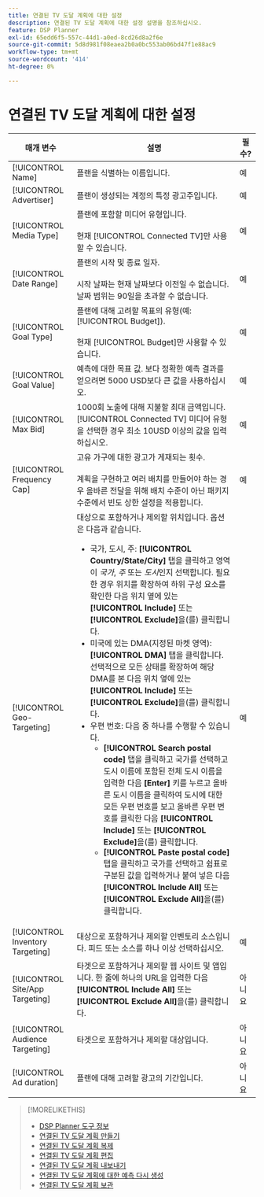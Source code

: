 ```yaml
---
title: 연결된 TV 도달 계획에 대한 설정
description: 연결된 TV 도달 계획에 대한 설정 설명을 참조하십시오.
feature: DSP Planner
exl-id: 65edd6f5-557c-44d1-a0ed-8cd26d8a2f6e
source-git-commit: 5d8d981f08eaea2b0a0bc553ab06bd47f1e88ac9
workflow-type: tm+mt
source-wordcount: '414'
ht-degree: 0%

---
```


# 연결된 TV 도달 계획에 대한 설정

<!-- Move out of table for consistency at some point. -->

| 매개 변수 | 설명 | 필수? |
| --- | --- | --- |
| [!UICONTROL Name] | 플랜을 식별하는 이름입니다. | 예 |
| [!UICONTROL Advertiser] | 플랜이 생성되는 계정의 특정 광고주입니다. | 예 |
| [!UICONTROL Media Type] | 플랜에 포함할 미디어 유형입니다.<br><br>현재 [!UICONTROL Connected TV]만 사용할 수 있습니다. | 예 |
| [!UICONTROL Date Range] | 플랜의 시작 및 종료 일자.<br><br>시작 날짜는 현재 날짜보다 이전일 수 없습니다. 날짜 범위는 90일을 초과할 수 없습니다. | 예 |
| [!UICONTROL Goal Type] | 플랜에 대해 고려할 목표의 유형(예: [!UICONTROL Budget]).<br><br>현재 [!UICONTROL Budget]만 사용할 수 있습니다. | 예 |
| [!UICONTROL Goal Value] | 예측에 대한 목표 값. 보다 정확한 예측 결과를 얻으려면 5000 USD보다 큰 값을 사용하십시오. | 예 |
| [!UICONTROL Max Bid] | 1000회 노출에 대해 지불할 최대 금액입니다. [!UICONTROL Connected TV] 미디어 유형을 선택한 경우 최소 10USD 이상의 값을 입력하십시오. | 예 |
| [!UICONTROL Frequency Cap] | 고유 가구에 대한 광고가 게재되는 횟수.<br><br>계획을 구현하고 여러 배치를 만들어야 하는 경우 올바른 전달을 위해 배치 수준이 아닌 패키지 수준에서 빈도 상한 설정을 적용합니다. | 예 |
| [!UICONTROL Geo-Targeting] | 대상으로 포함하거나 제외할 위치입니다. 옵션은 다음과 같습니다.<ul><li>국가, 도시, 주: **[!UICONTROL Country/State/City]** 탭을 클릭하고 영역이 *국가*, *주* 또는 *도시*&#x200B;인지 선택합니다. 필요한 경우 위치를 확장하여 하위 구성 요소를 확인한 다음 위치 옆에 있는 **[!UICONTROL Include]** 또는 **[!UICONTROL Exclude]**&#x200B;을(를) 클릭합니다.</li><li>미국에 있는 DMA(지정된 마켓 영역): **[!UICONTROL DMA]** 탭을 클릭합니다. 선택적으로 모든 상태를 확장하여 해당 DMA를 본 다음 위치 옆에 있는 **[!UICONTROL Include]** 또는 **[!UICONTROL Exclude]**&#x200B;을(를) 클릭합니다.</li><li>우편 번호: 다음 중 하나를 수행할 수 있습니다.<ul><li>**[!UICONTROL Search postal code]** 탭을 클릭하고 국가를 선택하고 도시 이름에 포함된 전체 도시 이름을 입력한 다음 **[Enter]** 키를 누르고 올바른 도시 이름을 클릭하여 도시에 대한 모든 우편 번호를 보고 올바른 우편 번호를 클릭한 다음 **[!UICONTROL Include]** 또는 **[!UICONTROL Exclude]**&#x200B;을(를) 클릭합니다.</li><li>**[!UICONTROL Paste postal code]** 탭을 클릭하고 국가를 선택하고 쉼표로 구분된 값을 입력하거나 붙여 넣은 다음 **[!UICONTROL Include All]** 또는 **[!UICONTROL Exclude All]**&#x200B;을(를) 클릭합니다.</li></ul></li></ul> | 예 |
| [!UICONTROL Inventory Targeting] | 대상으로 포함하거나 제외할 인벤토리 소스입니다. 피드 또는 소스를 하나 이상 선택하십시오. | 예 |
| [!UICONTROL Site/App Targeting] | 타겟으로 포함하거나 제외할 웹 사이트 및 앱입니다. 한 줄에 하나의 URL을 입력한 다음 **[!UICONTROL Include All]** 또는 **[!UICONTROL Exclude All]**&#x200B;을(를) 클릭합니다. | 아니요 |
| [!UICONTROL Audience Targeting] | 타겟으로 포함하거나 제외할 대상입니다. | 아니요 |
| [!UICONTROL Ad duration] | 플랜에 대해 고려할 광고의 기간입니다. | 아니요 |

>[!MORELIKETHIS]
>
>* [DSP Planner 도구 정보](planner-about.md)
>* [연결된 TV 도달 계획 만들기](planner-create.md)
>* [연결된 TV 도달 계획 복제](planner-duplicate.md)
>* [연결된 TV 도달 계획 편집](planner-edit.md)
>* [연결된 TV 도달 계획 내보내기](planner-export.md)
>* [연결된 TV 도달 계획에 대한 예측 다시 생성](planner-forecast.md)
>* [연결된 TV 도달 계획 보관](planner-archive.md)
